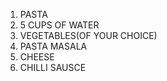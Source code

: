 1. PASTA
2. 5 CUPS OF WATER
3. VEGETABLES(OF YOUR CHOICE)
4. PASTA MASALA
5. CHEESE
6. CHILLI SAUSCE
